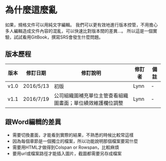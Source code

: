 # 為什麼這麼亂

如果，規格文件可以用純文字編輯。
我們可以更有效地進行版本控管，不用擔心多人編輯造成文件內容的混亂，可以快速比對版本間的差異...。
所以這是一個實驗，試試看用GitBook，撰寫SRS會發生什麼問題。

## 版本歷程


| 版本 | 修訂日期 | 修訂說明 | 修訂者 | 備註 |
| -- | -- | -- | -- | -- |
| v1.0 | 2016/5/13 | 初版 | Lynn | - |
| v1.1 | 2016/7/19 | 公司組織圖補充單位主管查看組織圖畫面；單位績效維護欄位調整 | Lynn | - |

## 跟Word編輯的差異
* 需要切換畫面，才能看到實際的結果，不熟悉的時候比較常這樣
* 因為每個章節是一個獨立的檔案，所以功能說明那個檔案要寫什麼
* 需要用HTML才做得到Colspan or Rowspan，比較麻煩
* 要用url或檔案路徑才能插入圖片，截圖都需要另存成檔案

